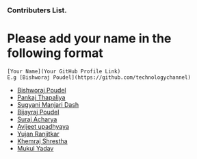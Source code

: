 ### Contributers List.

# Please add your name in the following format

```
[Your Name](Your GitHub Profile Link)
E.g [Bishworaj Poudel](https://github.com/technologychannel)
```

- [Bishworaj Poudel](https://github.com/bishworajpoudelofficial)
- [Pankaj Thapaliya](https://github.com/pankaj485)
- [Sugyani Manjari Dash](https://github.com/Sugyani31)
- [Bijayraj Poudel](https://github.com/bijay123)
- [Suraj Acharya](https://github.com/virtualsurajacharya/)
- [Avijeet upadhyaya](https://github.com/avijtt/)
- [Yujan Ranjitkar](https://github.com/yujan1/)
- [Khemraj Shrestha](https://github.com/itsmekhemraj)
- [Mukul Yadav](https://github.com/mukulamy)
